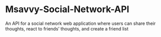# Msavvy-Social-Network-API
 An API for a social network web application where users can share their thoughts, react to friends’ thoughts, and create a friend list

